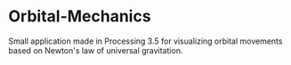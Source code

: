 # Orbital-Mechanics
Small application made in Processing 3.5 for visualizing orbital movements based on Newton's law of universal gravitation. 
